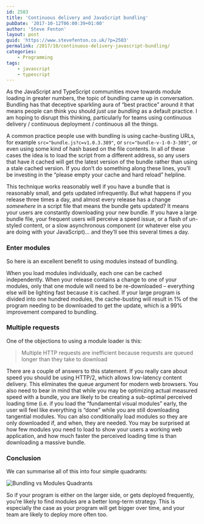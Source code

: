 ```yaml
---
id: 2503
title: 'Continuous delivery and JavaScript bundling'
pubDate: '2017-10-12T06:00:39+01:00'
author: 'Steve Fenton'
layout: post
guid: 'https://www.stevefenton.co.uk/?p=2503'
permalink: /2017/10/continuous-delivery-javascript-bundling/
categories:
    - Programming
tags:
    - javascript
    - typescript
---
```


As the JavaScript and TypeScript communities move towards module loading in greater numbers, the topic of bundling came up in conversation. Bundling has that deceptive sparkling aura of “best practice” around it that means people can think you should *just use bundling* as a default practice. I am hoping to disrupt this thinking, particularly for teams using continuous delivery / continuous deployment / continuous all the things.

A common practice people use with bundling is using cache-busting URLs, for example `src="bundle.js?c=v1.0.3.389"`, or `src="bundle-v-1-0-3-389"`, or even using some kind of hash based on the file contents. In all of these cases the idea is to load the script from a different address, so any users that have it cached will get the latest version of the bundle rather than using a stale cached version. If you don’t do something along these lines, you’ll be investing in the “please empty your cache and hard reload” helpline.

This technique works reasonably well if you have a bundle that is reasonably small, and gets updated infrequently. But what happens if you release three times a day, and almost every release has a change *somewhere* in a script file that means the bundle gets updated? It means your users are constantly downloading your new bundle. If you have a large bundle file, your frequent users will perceive a speed issue, or a flash of un-styled content, or a slow asynchronous component (or whatever else you are doing with your JavaScript)… and they’ll see this several times a day.

### Enter modules

So here is an excellent benefit to using modules instead of bundling.

When you load modules individually, each one can be cached independently. When your release contains a change to one of your modules, only that one module will need to be re-downloaded – everything else will be lighting fast because it is cached. If your large program is divided into one hundred modules, the cache-busting will result in 1% of the program needing to be downloaded to get the update, which is a 99% improvement compared to bundling.

### Multiple requests

One of the objections to using a module loader is this:

> Multiple HTTP requests are inefficient because requests are queued longer than they take to download

There are a couple of answers to this statement. If you really care about speed you should be using HTTP/2, which allows low-latency content delivery. This eliminates the queue argument for modern web browsers. You also need to bear in mind that while you may be optimizing actual measured speed with a bundle, you are likely to be creating a sub-optimal perceived loading time (i.e. if you load the “fundamental visual modules” early, the user will feel like everything is “done” while you are still downloading tangential modules. You can also conditionally load modules so they are only downloaded if, and when, they are needed. You may be surprised at how few modules you need to load to show your users a working web application, and how much faster the perceived loading time is than downloading a massive bundle.

### Conclusion

We can summarise all of this into four simple quadrants:

![Bundling vs Modules Quadrants](https://www.stevefenton.co.uk/wp-content/uploads/2017/10/bundling-or-modules-quadrants.png)

So if your program is either on the larger side, or gets deployed frequently, you’re likely to find modules are a better long-term strategy. This is especially the case as your program will get bigger over time, and your team are likely to deploy more often too.